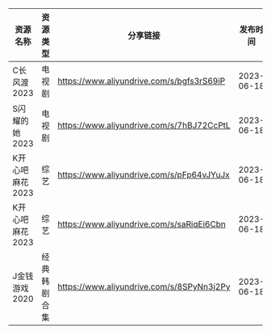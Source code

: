 | 资源名称       | 资源类型   | 分享链接                                      | 发布时间       |
| ---------- | ------ | ----------------------------------------- | ---------- |
| C长风渡2023   | 电视剧    | https://www.aliyundrive.com/s/bgfs3rS69iP | 2023-06-18 |
| S闪耀的她2023  | 电视剧    | https://www.aliyundrive.com/s/7hBJ72CcPtL | 2023-06-18 |
| K开心吧麻花2023 | 综艺     | https://www.aliyundrive.com/s/pFp64vJYuJx | 2023-06-18 |
| K开心吧麻花2023 | 综艺     | https://www.aliyundrive.com/s/saRiqEi6Cbn | 2023-06-18 |
| J金钱游戏2020  | 经典韩剧合集 | https://www.aliyundrive.com/s/8SPyNn3j2Py | 2023-06-18 |
